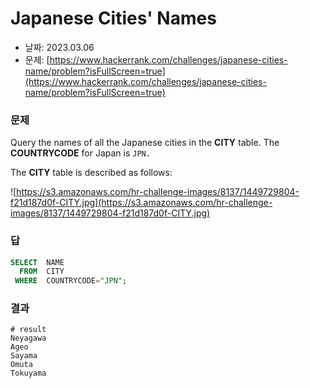 # Japanese Cities' Names

- 날짜: 2023.03.06
- 문제: [https://www.hackerrank.com/challenges/japanese-cities-name/problem?isFullScreen=true](https://www.hackerrank.com/challenges/japanese-cities-name/problem?isFullScreen=true)

### 문제

Query the names of all the Japanese cities in the **CITY** table. The **COUNTRYCODE** for Japan is `JPN.`

The **CITY** table is described as follows:

![https://s3.amazonaws.com/hr-challenge-images/8137/1449729804-f21d187d0f-CITY.jpg](https://s3.amazonaws.com/hr-challenge-images/8137/1449729804-f21d187d0f-CITY.jpg)

### 답

```sql
SELECT  NAME
  FROM  CITY
 WHERE  COUNTRYCODE="JPN";
```

### 결과

```
# result
Neyagawa
Ageo
Sayama
Omuta
Tokuyama
```